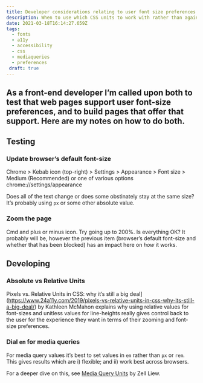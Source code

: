 ```yaml
---
title: Developer considerations relating to user font size preferences
description: When to use which CSS units to work with rather than against with user preferences and browser behaviour.
date: 2021-03-18T16:14:27.659Z
tags:
  - fonts
  - a11y
  - accessibility
  - css
  - mediaqueries
  - preferences
 draft: true
---
```

As a front-end developer I’m called upon both to test that web pages support user font-size preferences, and to build pages that offer that support. Here are my notes on how to do both.
---

## Testing

### Update browser’s default font-size

Chrome > Kebab icon (top-right) > Settings > Appearance > Font size > Medium (Recommended) or one of various options
chrome://settings/appearance

Does all of the text change or does some obstinately stay at the same size? It’s probably using `px` or some other absolute value.

### Zoom the page

Cmd and plus or minus icon. Try going up to 200%. Is everything OK? It probably will be, however the previous item (browser’s default font-size and whether that has been blocked) has an impact here on _how_ it works.

## Developing 

### Absolute vs Relative Units

Pixels vs. Relative Units in CSS: why it’s still a big deal](https://www.24a11y.com/2019/pixels-vs-relative-units-in-css-why-its-still-a-big-deal/) by Kathleen McMahon explains why using relative values for font-sizes and unitless values for line-heights really gives control back to the user for the experience they want in terms of their zooming and font-size preferences.

### Dial `em` for media queries

For media query values it’s best to set values in `em` rather than `px` or `rem`. This gives results which are i) flexible; and ii) work best across browsers.

For a deeper dive on this, see [Media Query Units](https://zellwk.com/blog/media-query-units/) by Zell Liew.
